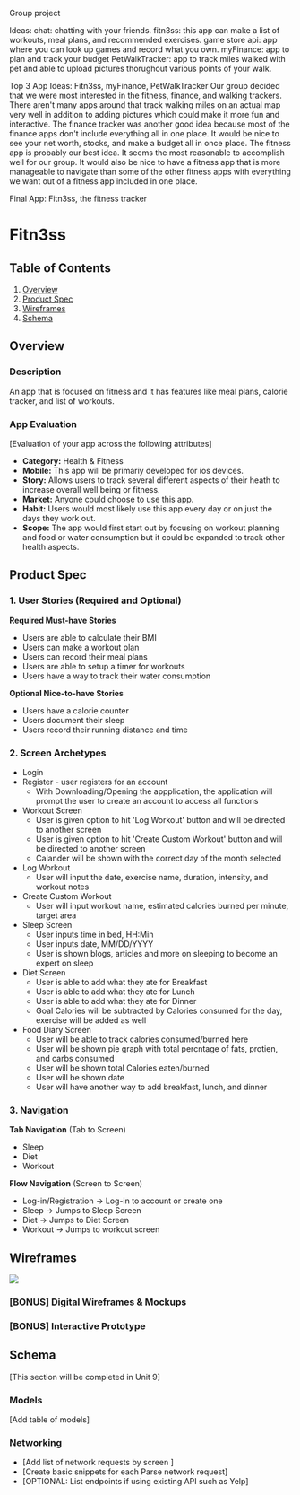 Group project

Ideas:
chat: chatting with your friends.
fitn3ss: this app can make a list of workouts, meal plans, and recommended exercises.
game store api: app where you can look up games and record what you own.
myFinance: app to plan and track your budget 
PetWalkTracker: app to track miles walked with pet and able to upload pictures thorughout various points of your walk.

Top 3 App Ideas: 
Fitn3ss, myFinance, PetWalkTracker 
Our group decided that we were most interested in the fitness, finance, and walking trackers. There aren't many apps around that track walking miles on an actual map very well in addition to adding pictures which could make it more fun and interactive. The finance tracker was another good idea because most of the finance apps don't include everything all in one place. It would be nice to see your net worth, stocks, and make a budget all in once place. The fitness app is probably our best idea. It seems the most reasonable to accomplish well for our group. It would also be nice to have a fitness app that is more manageable to navigate than some of the other fitness apps with everything we want out of a fitness app included in one place. 

Final App: Fitn3ss, the fitness tracker

# Fitn3ss

## Table of Contents
1. [Overview](#Overview)
1. [Product Spec](#Product-Spec)
1. [Wireframes](#Wireframes)
2. [Schema](#Schema)

## Overview
### Description
An app that is focused on fitness and it has features like meal plans, calorie tracker, and list of workouts.

### App Evaluation
[Evaluation of your app across the following attributes]
- **Category:** Health & Fitness
- **Mobile:** This app will be primariy developed for ios devices. 
- **Story:** Allows users to track several different aspects of their heath to increase overall well being or fitness. 
- **Market:** Anyone could choose to use this app. 
- **Habit:** Users would most likely use this app every day or on just the days they work out. 
- **Scope:** The app would first start out by focusing on workout planning and food or water consumption but it could be expanded to track other health aspects. 

## Product Spec

### 1. User Stories (Required and Optional)

**Required Must-have Stories**

* Users are able to calculate their BMI
* Users can make a workout plan
* Users can record their meal plans
* Users are able to setup a timer for workouts
* Users have a way to track their water consumption

**Optional Nice-to-have Stories**

* Users have a calorie counter
* Users document their sleep
* Users record their running distance and time

### 2. Screen Archetypes

* Login
* Register - user registers for an account
   * With Downloading/Opening the appplication, the application will prompt the user to create an account to access all functions 
* Workout Screen
   * User is given option to hit 'Log Workout' button and will be directed to another screen
   * User is given option to hit 'Create Custom Workout' button and will be directed to another screen
   * Calander will be shown with the correct day of the month selected
* Log Workout
   * User will input the date, exercise name, duration, intensity, and workout notes
* Create Custom Workout
    * User will input workout name, estimated calories burned per minute, target area
* Sleep Screen
    * User inputs time in bed, HH:Min
    * User inputs date, MM/DD/YYYY
    * User is shown blogs, articles and more on sleeping to become an expert on sleep
* Diet Screen
    * User is able to add what they ate for Breakfast
    * User is able to add what they ate for Lunch
    * User is able to add what they ate for Dinner
    * Goal Calories will be subtracted by Calories consumed for the day, exercise will be added as well
* Food Diary Screen
    * User will be able to track calories consumed/burned here
    * User will be shown pie graph with total percntage of fats, protien, and carbs consumed
    * User will be shown total Calories eaten/burned
    * User will be shown date
    * User will have another way to add breakfast, lunch, and dinner

### 3. Navigation

**Tab Navigation** (Tab to Screen)

* Sleep
* Diet
* Workout

**Flow Navigation** (Screen to Screen)

* Log-in/Registration -> Log-in to account or create one 
* Sleep -> Jumps to Sleep Screen
* Diet -> Jumps to Diet Screen 
* Workout -> Jumps to workout screen

## Wireframes

![](wireframe.jpg)

### [BONUS] Digital Wireframes & Mockups

### [BONUS] Interactive Prototype

## Schema 
[This section will be completed in Unit 9]
### Models
[Add table of models]
### Networking
- [Add list of network requests by screen ]
- [Create basic snippets for each Parse network request]
- [OPTIONAL: List endpoints if using existing API such as Yelp]

